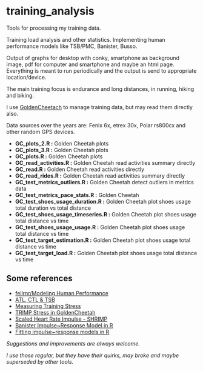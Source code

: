 
# training_analysis

Tools for processing my training data.

Training load analysis and other statistics.
Implementing human performance models like TSB/PMC, Banister, Busso.

Output of graphs for desktop with conky, smartphone as background image,
pdf for computer and smartphone and maybe an html page. Everything is meant to
run periodically and the output is send to appropriate location/device.

The main training focus is endurance and long distances, in running, hiking and biking.

I use [GoldenCheetach](https://www.goldencheetah.org/) to manage training data,
but may read them directly also.

Data sources over the years are: Fenix 6x, etrex 30x, Polar rs800cx and other random GPS devices.


- **GC_plots_2.R                     :**   Golden Cheetah plots
- **GC_plots_3.R                     :**   Golden Cheetah plots
- **GC_plots.R                       :**   Golden Cheetah plots
- **GC_read_activities.R             :**   Golden Cheetah read activities summary directly
- **GC_read.R                        :**   Golden Cheetah read activities directly
- **GC_read_rides.R                  :**   Golden Cheetah read activities summary directly
- **GC_test_metrics_outliers.R       :**   Golden Cheetah detect outliers in metrics data
- **GC_test_metrics_pace_stats.R     :**   Golden Cheetah
- **GC_test_shoes_usage_duration.R   :**   Golden Cheetah plot shoes usage total duration vs total distance
- **GC_test_shoes_usage_timeseries.R :**   Golden Cheetah plot shoes usage total distance vs time
- **GC_test_shoes_usage_usage.R      :**   Golden Cheetah plot shoes usage total distance vs time
- **GC_test_target_estimation.R      :**   Golden Cheetah plot shoes usage total distance vs time
- **GC_test_target_load.R            :**   Golden Cheetah plot shoes usage total distance vs time






## Some references 

- [fellrnr/Modeling Human Performance](https://fellrnr.com/wiki/Modeling_Human_Performance)
- [ATL, CTL & TSB](https://ianbarrington.com/2007/03/02/atl-ctl-tsb-explained/)
- [Measuring Training Stress](https://run.wxm.be/notes/measuring-training-stress.html)
- [TRIMP Stress in GoldenCheetah](https://run.wxm.be/2020/11/07/trimp-stress-in-goldencheetah.html)
- [Scaled Heart Rate Impulse - SHRIMP](https://andrewcooke.github.io/choochoo/impulse.html)
- [Banister Impulse~Response Model in R](https://complementarytraining.net/banister-impulseresponse-model-in-r/)
- [Fitting impulse~response models in R](https://wintherperformance.netlify.app/post/banister-model/)


*Suggestions and improvements are always welcome.*

*I use those regular, but they have their quirks, may broke and maybe superseded by other tools.*
